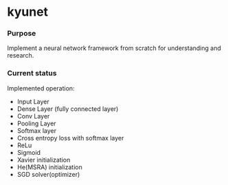# kyunet

### Purpose

Implement a neural network framework from scratch for understanding and research.

### Current status

Implemented operation:

* Input Layer
* Dense Layer (fully connected layer)
* Conv Layer
* Pooling Layer
* Softmax layer
* Cross entropy loss with softmax layer
* ReLu
* Sigmoid
* Xavier initialization
* He(MSRA) initialization
* SGD solver(optimizer)
